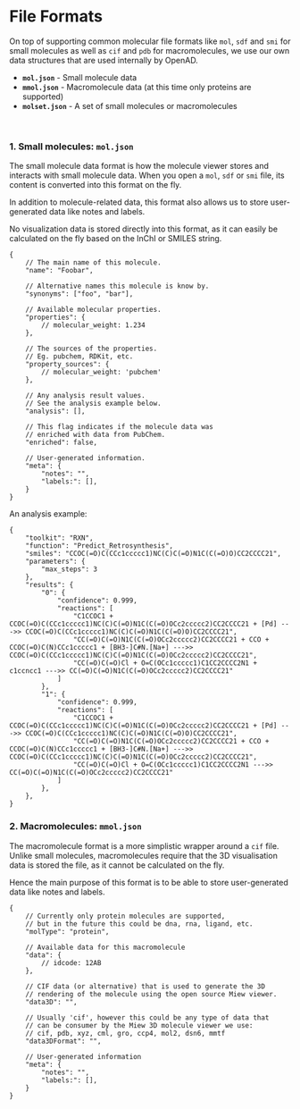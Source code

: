 # File Formats

On top of supporting common molecular file formats like `mol`, `sdf` and `smi` for small molecules as well as `cif` and `pdb` for macromolecules, we use our own data structures that are used internally by OpenAD.

- **`mol.json`** - Small molecule data
- **`mmol.json`** - Macromolecule data (at this time only proteins are supported)
- **`molset.json`** - A set of small molecules or macromolecules

<br>

### 1. Small molecules: `mol.json`

The small molecule data format is how the molecule viewer stores and interacts with small molecule data. When you open a `mol`, `sdf` or `smi` file, its content is converted into this format on the fly.

In addition to molecule-related data, this format also allows us to store user-generated data like notes and labels.

No visualization data is stored directly into this format, as it can easily be calculated on the fly based on the InChI or SMILES string.

```jsonc
{
    // The main name of this molecule.
    "name": "Foobar",

    // Alternative names this molecule is know by.
    "synonyms": ["foo", "bar"],
    
    // Available molecular properties.
    "properties": {
        // molecular_weight: 1.234
    },

    // The sources of the properties.
    // Eg. pubchem, RDKit, etc.
    "property_sources": {
        // molecular_weight: 'pubchem'
    },

    // Any analysis result values.
    // See the analysis example below.
    "analysis": [],
    
    // This flag indicates if the molecule data was
    // enriched with data from PubChem.
    "enriched": false,
    
    // User-generated information.
    "meta": {
        "notes": "",
        "labels:": [],
    }
}
```

An analysis example:

```jsonc
{
    "toolkit": "RXN",
    "function": "Predict_Retrosynthesis",
    "smiles": "CCOC(=O)C(CCc1ccccc1)NC(C)C(=O)N1C(C(=O)O)CC2CCCC21",
    "parameters": {
        "max_steps": 3
    },
    "results": {
        "0": {
            "confidence": 0.999,
            "reactions": [
                "C1CCOC1 + CCOC(=O)C(CCc1ccccc1)NC(C)C(=O)N1C(C(=O)OCc2ccccc2)CC2CCCC21 + [Pd] --->> CCOC(=O)C(CCc1ccccc1)NC(C)C(=O)N1C(C(=O)O)CC2CCCC21",
                "CC(=O)C(=O)N1C(C(=O)OCc2ccccc2)CC2CCCC21 + CCO + CCOC(=O)C(N)CCc1ccccc1 + [BH3-]C#N.[Na+] --->> CCOC(=O)C(CCc1ccccc1)NC(C)C(=O)N1C(C(=O)OCc2ccccc2)CC2CCCC21",
                "CC(=O)C(=O)Cl + O=C(OCc1ccccc1)C1CC2CCCC2N1 + c1ccncc1 --->> CC(=O)C(=O)N1C(C(=O)OCc2ccccc2)CC2CCCC21"
            ]
        },
        "1": {
            "confidence": 0.999,
            "reactions": [
                "C1CCOC1 + CCOC(=O)C(CCc1ccccc1)NC(C)C(=O)N1C(C(=O)OCc2ccccc2)CC2CCCC21 + [Pd] --->> CCOC(=O)C(CCc1ccccc1)NC(C)C(=O)N1C(C(=O)O)CC2CCCC21",
                "CC(=O)C(=O)N1C(C(=O)OCc2ccccc2)CC2CCCC21 + CCO + CCOC(=O)C(N)CCc1ccccc1 + [BH3-]C#N.[Na+] --->> CCOC(=O)C(CCc1ccccc1)NC(C)C(=O)N1C(C(=O)OCc2ccccc2)CC2CCCC21",
                "CC(=O)C(=O)Cl + O=C(OCc1ccccc1)C1CC2CCCC2N1 --->> CC(=O)C(=O)N1C(C(=O)OCc2ccccc2)CC2CCCC21"
            ]
        },
    },
}
```


### 2. Macromolecules: `mmol.json`

The macromolecule format is a more simplistic wrapper around a `cif` file. Unlike small molecules, macromolecules require that the 3D visualisation data is stored the file, as it cannot be calculated on the fly.

Hence the main purpose of this format is to be able to store user-generated data like notes and labels.

```jsonc
{
    // Currently only protein molecules are supported,
    // but in the future this could be dna, rna, ligand, etc.
    "molType": "protein",

    // Available data for this macromolecule
    "data": {
        // idcode: 12AB
    },

    // CIF data (or alternative) that is used to generate the 3D
    // rendering of the molecule using the open source Miew viewer.
    "data3D": "", 
    
    // Usually 'cif', however this could be any type of data that
    // can be consumer by the Miew 3D molecule viewer we use:
    // cif, pdb, xyz, cml, gro, ccp4, mol2, dsn6, mmtf
    "data3DFormat": "",
    
    // User-generated information
    "meta": {
        "notes": "",
        "labels:": [],
    }
}
```